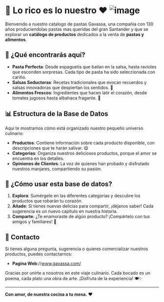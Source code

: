 # 🍝 **Lo rico es lo nuestro** ❤️ ![image](https://github.com/user-attachments/assets/8a4a9f40-75b2-43a2-ab4a-4db11361d05c)


Bienvenido a nuestro catalogo de pastas Gavassa, una compañía con 130 años produciendolas pastas mas queridas del gran Santander y que se explorar un **catálogo de productos** dedicados a la venta de **pastas y alimentos**. 

## 🌟 **¿Qué encontrarás aquí?**

- **Pasta Perfecta**: Desde espaguetis que bailan en la salsa, hasta ravioles que esconden sorpresas. Cada tipo de pasta ha sido seleccionada con cariño.
- **Salsas Seductoras**: Recetas tradicionales que evocan recuerdos y salsas innovadoras que despiertan los sentidos. 🍅
- **Alimentos Frescos**: Ingredientes que hacen latir el corazón, desde tomates jugosos hasta albahaca fragante. 🌿

## 📊 **Estructura de la Base de Datos**

Aquí te mostramos cómo está organizado nuestro pequeño universo culinario:

- **Productos**: Contiene información sobre cada producto disponible, con descripciones que te harán salivar. 😋
- **Categorías**: Organiza nuestros deliciosos productos, porque el amor se encuentra en los detalles.
- **Opiniones de Clientes**: La voz de quienes han probado y disfrutado nuestros manjares, compartiendo su pasión.

## 📜 **¿Cómo usar esta base de datos?**

1. **Explora**: Sumérgete en las diferentes categorías y descubre los productos que robarán tu corazón.
2. **Añade**: Si tienes nuevas delicias para compartir, ¡déjanos saber! Cada sugerencia es un nuevo capítulo en nuestra historia.
3. **Comparte**: ¿Te enamoraste de algún producto? ¡Compártelo con tus amigos y familiares! 🥰

## 💌 **Contacto**

Si tienes alguna pregunta, sugerencia o quieres comercializar nuestros productos, puedes contactarnos:

- **Pagina Web**://www.gavassa.com/

Gracias por unirte a nosotros en este viaje culinario. Cada bocado es un poema, cada plato una obra de arte. ¡Disfruta de la experiencia! 🍽️✨

---

**Con amor, de nuestra cocina a tu mesa.** ❤️
